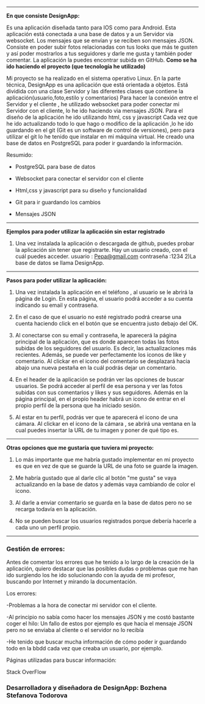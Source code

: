 
******************************************* 

**En que consiste DesignApp:** 

Es una aplicación diseñada tanto para IOS como para Android.
Esta aplicación está conectada a una base de datos y a un Servidor via websocket. Los mensajes que se envían y se reciben son mensajes JSON.
Consiste en poder subir fotos relacionadas con tus looks que más te gusten y así poder mostrarlos a tus seguidores y darle me gusta y también poder comentar.
La aplicación la puedes encontrar subida en GitHub.
**Como se ha ido haciendo el proyecto (que tecnología he utilizado)**

Mi proyecto se ha realizado en el sistema operativo Linux.
En la parte técnica, DesignApp es una aplicación que está orientada a objetos. Está dividida con una clase Servidor y las diferentes clases que contiene la aplicación(usuario,foto,estilo y comentarios)
Para hacer la conexión entre el Servidor y el cliente , he utilizado websocket para poder conectar mi Servidor con el cliente, lo he ido haciendo via mensajes JSON.
Para el diseño de la aplicación he ido utilizando html, css y javascript
Cada vez que he ido actualizando todo lo que hago o modifico de la aplicación ,lo he ido guardando en el git (Git es un software de control de versiones), pero para utilizar
el git lo he tenido que instalar en mi máquina virtual.
He creado una base de datos en PostgreSQL para poder ir guardando la información.

Resumido:

- PostgreSQL para base de datos


- Websocket para conectar el servidor con el cliente


- Html,css y javascript para su diseño y funcionalidad


- Git para ir guardando los cambios


- Mensajes JSON

*********************************************************************************************
**Ejemplos para poder utilizar la aplicación sin estar registrado**

1) Una vez instalada la aplicación o descargada de github, puedes probar la aplicación sin tener que registrarte. Hay un usuario creado, con el cuál puedes acceder.
usuario : Pepa@gmail.com contraseña :1234
2)La base de datos se llama DesignApp.


*********************************************************************************************
**Pasos para poder utilizar la aplicación:**


1) Una vez instalada la aplicación en el teléfono , al usuario se le abrirá la página de Login. En esta página, el usuario podrá acceder a su cuenta indicando su email y contraseña. 

2) En el caso de que el usuario no esté registrado podrá crearse una cuenta haciendo click en el botón que se encuentra justo debajo del OK.

3) Al conectarse con su email y contraseña, le aparecerá la página principal de la aplicación, que es donde aparecen todas las fotos subidas de los seguidores del usuario.
Es decir, las actualizaciones más recientes. Además, se puede ver perfectamente los iconos de like y comentario. Al clickar en el icono del comentario se desplazará hacia abajo
una nueva pestaña en la cuál podrás dejar un comentario.

4) En el header de la aplicación se podrán ver las opciones de buscar usuarios. 
 Se podrá acceder al perfil de esa persona y ver las fotos subidas con sus comentarios y likes y sus seguidores.
 Además en la página principal, en el propio header habrá un icono de entrar en el propio perfil de la persona que ha iniciado sesión.

5) Al estar en tu perfil, podrás ver que te aparecerá el icono de una cámara. Al clickar en el icono de la cámara ,
 se abrirá una ventana en la cual puedes insertar la URL de tu imagen y poner de qué tipo es.
 
************************************************************** 
**Otras opciones que me gustaría que tuviera mi proyecto:**


1) Lo más importante que me habría gustado implementar en mi proyecto es que en vez de que se guarde la URL de una foto se guarde la imagen.

2) Me habría gustado que al darle clic al botón "me gusta" se vaya actualizando en la base de datos y además vaya cambiando de color el icono.

3) Al darle a enviar comentario se guarda en la base de datos pero no se recarga todavía en la aplicación.

4) No se pueden buscar  los usuarios registrados porque debería hacerle a cada uno un perfil propio.

*********************************************************************************************
### Gestión de errores:

Antes de comentar los errores que he tenido a lo largo de la creación de la aplicación, quiero destacar que las posibles dudas o problemas que me han ido surgiendo los he ido solucionando con la ayuda de mi profesor, buscando por Internet y mirando la documentación.

Los errores:

-Problemas a la hora de conectar mi servidor con el cliente.

-Al principio no sabía como hacer los mensajes JSON y me costó bastante coger el hilo:
Un fallo de estos por ejemplo es que hacía el mensaje JSON pero no se enviaba al cliente o el servidor no lo recibía

-He tenido que buscar mucha información de cómo poder ir guardando todo en la bbdd cada vez que creaba un usuario, por ejemplo.
 
Páginas utilizadas para buscar información:

Stack OverFlow
 
### Desarrolladora y diseñadora de DesignApp: Bozhena Stefanova Todorova
